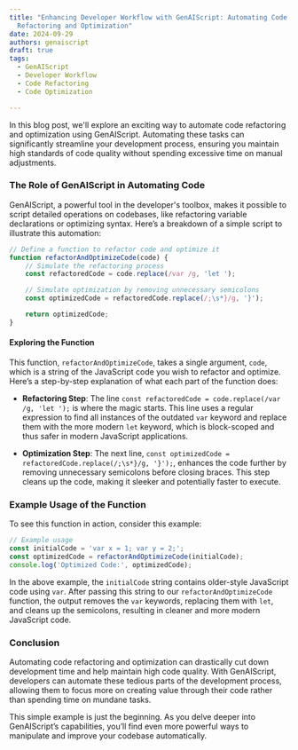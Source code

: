 ```yaml
---
title: "Enhancing Developer Workflow with GenAIScript: Automating Code
  Refactoring and Optimization"
date: 2024-09-29
authors: genaiscript
draft: true
tags:
  - GenAIScript
  - Developer Workflow
  - Code Refactoring
  - Code Optimization

---
```


In this blog post, we'll explore an exciting way to automate code refactoring and optimization using GenAIScript. Automating these tasks can significantly streamline your development process, ensuring you maintain high standards of code quality without spending excessive time on manual adjustments.

### The Role of GenAIScript in Automating Code

GenAIScript, a powerful tool in the developer's toolbox, makes it possible to script detailed operations on codebases, like refactoring variable declarations or optimizing syntax. Here’s a breakdown of a simple script to illustrate this automation:

```javascript
// Define a function to refactor code and optimize it
function refactorAndOptimizeCode(code) {
    // Simulate the refactoring process
    const refactoredCode = code.replace(/var /g, 'let ');

    // Simulate optimization by removing unnecessary semicolons
    const optimizedCode = refactoredCode.replace(/;\s*}/g, '}');

    return optimizedCode;
}
```

#### Exploring the Function

This function, `refactorAndOptimizeCode`, takes a single argument, `code`, which is a string of the JavaScript code you wish to refactor and optimize. Here’s a step-by-step explanation of what each part of the function does:

- **Refactoring Step**: The line `const refactoredCode = code.replace(/var /g, 'let ');` is where the magic starts. This line uses a regular expression to find all instances of the outdated `var` keyword and replace them with the more modern `let` keyword, which is block-scoped and thus safer in modern JavaScript applications.

- **Optimization Step**: The next line, `const optimizedCode = refactoredCode.replace(/;\s*}/g, '}');`, enhances the code further by removing unnecessary semicolons before closing braces. This step cleans up the code, making it sleeker and potentially faster to execute.

### Example Usage of the Function

To see this function in action, consider this example:

```javascript
// Example usage
const initialCode = 'var x = 1; var y = 2;';
const optimizedCode = refactorAndOptimizeCode(initialCode);
console.log('Optimized Code:', optimizedCode);
```

In the above example, the `initialCode` string contains older-style JavaScript code using `var`. After passing this string to our `refactorAndOptimizeCode` function, the output removes the `var` keywords, replacing them with `let`, and cleans up the semicolons, resulting in cleaner and more modern JavaScript code.

### Conclusion

Automating code refactoring and optimization can drastically cut down development time and help maintain high code quality. With GenAIScript, developers can automate these tedious parts of the development process, allowing them to focus more on creating value through their code rather than spending time on mundane tasks.

This simple example is just the beginning. As you delve deeper into GenAIScript’s capabilities, you’ll find even more powerful ways to manipulate and improve your codebase automatically.